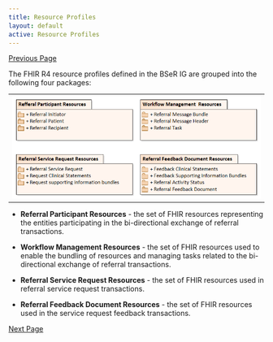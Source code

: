 ```yaml
---
title: Resource Profiles
layout: default
active: Resource Profiles
---
```


[Previous Page](Scope_and_Context.html)

The FHIR R4 resource profiles defined in the BSeR IG are grouped into the following four packages:

<center><table><tr><td><img src="BSeR FHIR IG Proilfes.png" style="width:100%;"/></td></tr></table></center>

* **Referral Participant Resources** - the set of FHIR resources representing the entities participating in the bi-directional exchange of referral transactions.

* **Workflow Management Resources** - the set of FHIR resources used to enable the bundling of  resources and managing tasks related to the bi-directional exchange of referral transactions.

* **Referral Service Request Resources** - the set of FHIR resources used in referral service request transactions.

* **Referral Feedback Document Resources** - the set of FHIR resources used in the service request feedback transactions.

[Next Page](Referral_Participant_Resources.html)